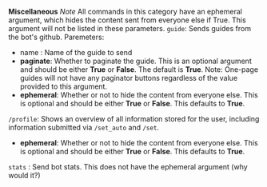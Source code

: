 **Miscellaneous**
*Note* All commands in this category have an ephemeral argument, which hides the content sent from everyone else if True. This argument will not be listed in these parameters.
`guide`: Sends guides from the bot's github.
Paremeters: 
- name : Name of the guide to send
- **paginate**: Whether to paginate the guide. This is an optional argument and should be either __True__ or __False__. The default is __True__. Note: One-page guides will not have any paginator buttons regardless of the value provided to this argument.
- **ephemeral**: Whether or not to hide the content from everyone else. This is optional and should be either __True__ or __False__. This defaults to __True__.

`/profile`: Shows an overview of all information stored for the user, including information submitted via `/set_auto` and `/set`.
- **ephemeral**: Whether or not to hide the content from everyone else. This is optional and should be either __True__ or __False__. This defaults to __True__.

`stats` : Send bot stats. This does not have the ephemeral argument (why would it?)
